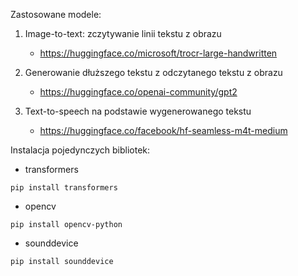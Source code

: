 Zastosowane modele:

1. Image-to-text: zczytywanie linii tekstu z obrazu
   - https://huggingface.co/microsoft/trocr-large-handwritten

2. Generowanie dłuższego tekstu z odczytanego tekstu z obrazu
   - https://huggingface.co/openai-community/gpt2

3. Text-to-speech na podstawie wygenerowanego tekstu
   - https://huggingface.co/facebook/hf-seamless-m4t-medium

Instalacja pojedynczych bibliotek:

- transformers
```
pip install transformers
```
- opencv
```
pip install opencv-python
```
- sounddevice
```
pip install sounddevice
```
